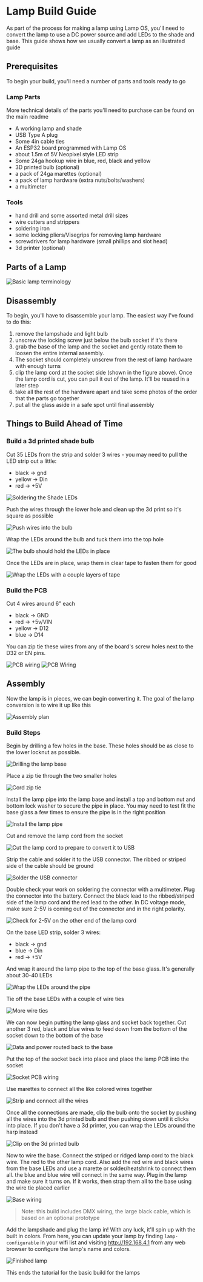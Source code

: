 # Lamp Build Guide

As part of the process for making a lamp using Lamp OS, you'll need to convert the lamp to use a DC power source and add LEDs to the shade and base. This guide shows how we usually convert a lamp as an illustrated guide

## Prerequisites

To begin your build, you'll need a number of parts and tools ready to go

### Lamp Parts

More technical details of the parts you'll need to purchase can be found on the main readme

- A working lamp and shade
- USB Type A plug
- Some 4in cable ties
- An ESP32 board programmed with Lamp OS
- about 1.5m of 5V Neopixel style LED strip
- Some 24ga hookup wire in blue, red, black and yellow
- 3D printed bulb (optional)
- a pack of 24ga marettes (optional)
- a pack of lamp hardware (extra nuts/bolts/washers)
- a multimeter

### Tools

- hand drill and some assorted metal drill sizes
- wire cutters and strippers
- soldering iron
- some locking pliers/Visegrips for removing lamp hardware
- screwdrivers for lamp hardware (small phillips and slot head)
- 3d printer (optional)

## Parts of a Lamp

![Basic lamp terminology](images/lamp-wiring-socket.png)

## Disassembly

To begin, you'll have to disassemble your lamp. The easiest way I've found to do this:

 1. remove the lampshade and light bulb
 2. unscrew the locking screw just below the bulb socket if it's there
 3. grab the base of the lamp and the socket and gently rotate them to loosen the entire internal assembly.
 4. The socket should completely unscrew from the rest of lamp hardware with enough turns
 5. clip the lamp cord at the socket side (shown in the figure above). Once the lamp cord is cut, you can pull it out of the lamp. It'll be reused in a later step
 6. take all the rest of the hardware apart and take some photos of the order that the parts go together
 7. put all the glass aside in a safe spot until final assembly

## Things to Build Ahead of Time

### Build a 3d printed shade bulb

Cut 35 LEDs from the strip and solder 3 wires - you may need to pull the LED strip out a little:

- black -> gnd
- yellow -> Din
- red -> +5V

![Soldering the Shade LEDs](images/shade-led-1.jpg)

Push the wires through the lower hole and clean up the 3d print so it's square as possible

![Push wires into the bulb](images/shade-led-2.jpg)

Wrap the LEDs around the bulb and tuck them into the top hole

![The bulb should hold the LEDs in place](images/shade-led-3.jpg)

Once the LEDs are in place, wrap them in clear tape to fasten them for good

![Wrap the LEDs with a couple layers of tape](images/shade-led-4.jpg)

### Build the PCB

Cut 4 wires around 6" each

- black -> GND
- red -> +5v/VIN
- yellow -> D12
- blue -> D14

You can zip tie these wires from any of the board's screw holes next to the D32 or EN pins.

![PCB wiring](images/pcb-1.jpg)
![PCB Wiring](images/pcb-2.jpg)

## Assembly

Now the lamp is in pieces, we can begin converting it. The goal of the lamp conversion is to wire it up like this

![Assembly plan](images/Lamp-wiring-dc.png)

### Build Steps

Begin by drilling a few holes in the base. These holes should be as close to the lower locknut as possible.

![Drilling the lamp base](images/photo_2025-04-13_17-59-24.jpg)

Place a zip tie through the two smaller holes

![Cord zip tie](images/photo_2025-04-13_17-59-26.jpg)

Install the lamp pipe into the lamp base and install a top and bottom nut and bottom lock washer to secure the pipe in place. You may need to test fit the base glass a few times to ensure the pipe is in the right position

![Install the lamp pipe](images/photo_2025-04-13_17-59-37.jpg)

Cut and remove the lamp cord from the socket

![Cut the lamp cord to prepare to convert it to USB](images/photo_2025-04-13_17-59-28.jpg)

Strip the cable and solder it to the USB connector. The ribbed or striped side of the cable should be ground

![Solder the USB connector](images/photo_2025-04-13_17-59-30.jpg)

Double check your work on soldering the connector with a multimeter. Plug the connector into the battery. Connect the black lead to the ribbed/striped side of the lamp cord and the red lead to the other. In DC voltage mode, make sure 2-5V is coming out of the connector and in the right polarity.

![Check for 2-5V on the other end of the lamp cord](images/photo_2025-04-13_17-59-32.jpg)

On the base LED strip, solder 3 wires:

- black -> gnd
- blue -> Din
- red -> +5V

And wrap it around the lamp pipe to the top of the base glass. It's generally about 30-40 LEDs

![Wrap the LEDs around the pipe](images/photo_2025-04-13_17-59-39.jpg)

Tie off the base LEDs with a couple of wire ties

![More wire ties](images/photo_2025-04-13_17-59-41.jpg)

We can now begin putting the lamp glass and socket back together. Cut another 3 red, black and blue wires to feed down from the bottom of the socket down to the bottom of the base

![Data and power routed back to the base](images/photo_2025-04-13_17-59-43.jpg)

Put the top of the socket back into place and place the lamp PCB into the socket

![Socket PCB wiring](images/photo_2025-04-13_17-59-45.jpg)

Use marettes to connect all the like colored wires together

![Strip and connect all the wires](images/photo_2025-04-13_17-59-50.jpg)

Once all the connections are made, clip the bulb onto the socket by pushing all the wires into the 3d printed bulb and then pushing down until it clicks into place. If you don't have a 3d printer, you can wrap the LEDs around the harp instead

![Clip on the 3d printed bulb](images/photo_2025-04-13_17-59-56.jpg)

Now to wire the base. Connect the striped or ridged lamp cord to the black wire. The red to the other lamp cord. Also add the red wire and black wires from the base LEDs and use a marette or solder/heatshrink to connect them all. the blue and blue wire will connect in the same way. Plug in the lamp and make sure it turns on. If it works, then strap them all to the base using the wire tie placed earlier

![Base wiring](images/photo_2025-04-13_17-59-47.jpg)

> Note: this build includes DMX wiring, the large black cable, which is based on an optional prototype

Add the lampshade and plug the lamp in! With any luck, it'll spin up with the built in colors. From here, you can update your lamp by finding `lamp-configurable` in your wifi list and visiting <http://192.168.4.1> from any web browser to configure the lamp's name and colors.

![Finished lamp](images/IMG_9844.jpg)

This ends the tutorial for the basic build for the lamps
